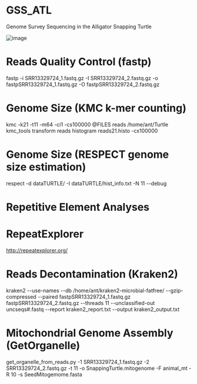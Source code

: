 # GSS_ATL
Genome Survey Sequencing in the Alligator Snapping Turtle

![image](https://user-images.githubusercontent.com/47224963/234122516-f5bd0e67-999d-433a-811b-544a5b54fa6b.png)

# Reads Quality Control (fastp)
fastp -i SRR13329724_1.fastq.gz -I SRR13329724_2.fastq.gz -o fastpSRR13329724_1.fastq.gz -O fastpSRR13329724_2.fastq.gz

# Genome Size (KMC k-mer counting)
kmc -k21 -t11 -m64 -ci1 -cs100000 @FILES reads /home/ant/Turtle
kmc_tools transform reads histogram reads21.histo -cx100000

# Genome Size (RESPECT genome size estimation)
respect -d dataTURTLE/ -I dataTURTLE/hist_info.txt -N 11 --debug

# Repetitive Element Analyses
# RepeatExplorer
http://repeatexplorer.org/

# Reads Decontamination (Kraken2)
kraken2 --use-names --db /home/ant/kraken2-microbial-fatfree/ --gzip-compressed --paired fastpSRR13329724_1.fastq.gz fastpSRR13329724_2.fastq.gz --threads 11 --unclassified-out uncseqs#.fastq --report kraken2_report.txt --output kraken2_output.txt


# Mitochondrial Genome Assembly (GetOrganelle)

get_organelle_from_reads.py -1 SRR13329724_1.fastq.gz -2 SRR13329724_2.fastq.gz -t 11 -o SnappingTurtle.mitogenome -F animal_mt -R 10 -s SeedMitogemome.fasta
